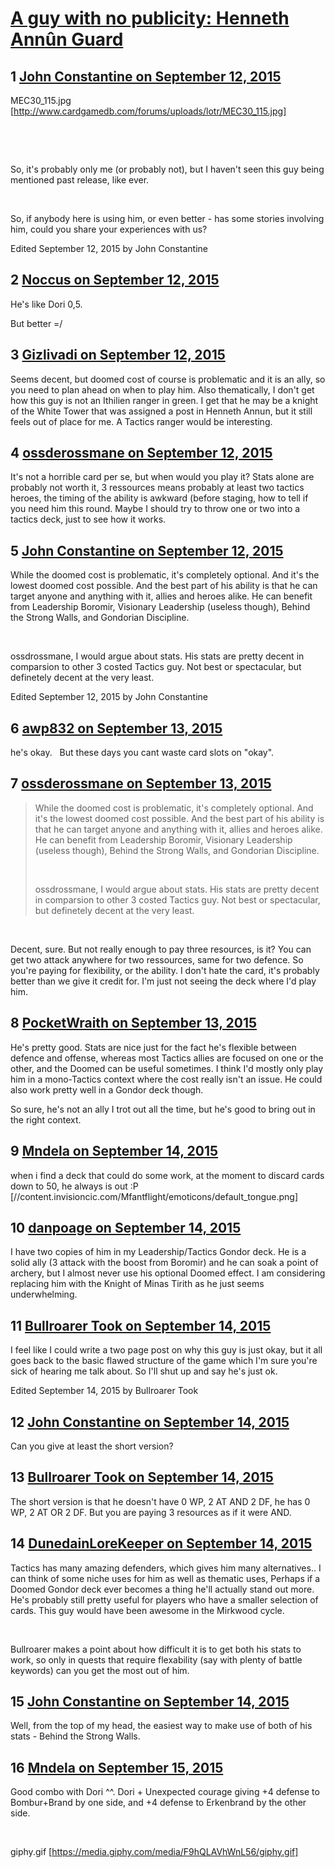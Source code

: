 # [A guy with no publicity: Henneth Annûn Guard](https://community.fantasyflightgames.com/topic/188177-a-guy-with-no-publicity-henneth-ann%C3%BBn-guard/)

## 1 [John Constantine on September 12, 2015](https://community.fantasyflightgames.com/topic/188177-a-guy-with-no-publicity-henneth-ann%C3%BBn-guard/?do=findComment&comment=1791006)

MEC30_115.jpg [http://www.cardgamedb.com/forums/uploads/lotr/MEC30_115.jpg]

 

 

So, it's probably only me (or probably not), but I haven't seen this guy being mentioned past release, like ever. 

 

So, if anybody here is using him, or even better - has some stories involving him, could you share your experiences with us? 

Edited September 12, 2015 by John Constantine

## 2 [Noccus on September 12, 2015](https://community.fantasyflightgames.com/topic/188177-a-guy-with-no-publicity-henneth-ann%C3%BBn-guard/?do=findComment&comment=1791016)

He's like Dori 0,5.

But better =/

## 3 [Gizlivadi on September 12, 2015](https://community.fantasyflightgames.com/topic/188177-a-guy-with-no-publicity-henneth-ann%C3%BBn-guard/?do=findComment&comment=1791040)

Seems decent, but doomed cost of course is problematic and it is an ally, so you need to plan ahead on when to play him. Also thematically, I don't get how this guy is not an Ithilien ranger in green. I get that he may be a knight of the White Tower that was assigned a post in Henneth Annun, but it still feels out of place for me. A Tactics ranger would be interesting.

## 4 [ossderossmane on September 12, 2015](https://community.fantasyflightgames.com/topic/188177-a-guy-with-no-publicity-henneth-ann%C3%BBn-guard/?do=findComment&comment=1791062)

It's not a horrible card per se, but when would you play it? Stats alone are probably not worth it, 3 ressources means probably at least two tactics heroes, the timing of the ability is awkward (before staging, how to tell if you need him this round. Maybe I should try to throw one or two into a tactics deck, just to see how it works.

## 5 [John Constantine on September 12, 2015](https://community.fantasyflightgames.com/topic/188177-a-guy-with-no-publicity-henneth-ann%C3%BBn-guard/?do=findComment&comment=1791066)

While the doomed cost is problematic, it's completely optional. And it's the lowest doomed cost possible. And the best part of his ability is that he can target anyone and anything with it, allies and heroes alike. He can benefit from Leadership Boromir, Visionary Leadership (useless though), Behind the Strong Walls, and Gondorian Discipline.

 

ossdrossmane, I would argue about stats. His stats are pretty decent in comparsion to other 3 costed Tactics guy. Not best or spectacular, but definetely decent at the very least.

Edited September 12, 2015 by John Constantine

## 6 [awp832 on September 13, 2015](https://community.fantasyflightgames.com/topic/188177-a-guy-with-no-publicity-henneth-ann%C3%BBn-guard/?do=findComment&comment=1792656)

he's okay.   But these days you cant waste card slots on "okay".   

## 7 [ossderossmane on September 13, 2015](https://community.fantasyflightgames.com/topic/188177-a-guy-with-no-publicity-henneth-ann%C3%BBn-guard/?do=findComment&comment=1792927)

> While the doomed cost is problematic, it's completely optional. And it's the lowest doomed cost possible. And the best part of his ability is that he can target anyone and anything with it, allies and heroes alike. He can benefit from Leadership Boromir, Visionary Leadership (useless though), Behind the Strong Walls, and Gondorian Discipline.
> 
>  
> 
> ossdrossmane, I would argue about stats. His stats are pretty decent in comparsion to other 3 costed Tactics guy. Not best or spectacular, but definetely decent at the very least.

 

Decent, sure. But not really enough to pay three resources, is it? You can get two attack anywhere for two ressources, same for two defence. So you're paying for flexibility, or the ability. I don't hate the card, it's probably better than we give it credit for. I'm just not seeing the deck where I'd play him.

## 8 [PocketWraith on September 13, 2015](https://community.fantasyflightgames.com/topic/188177-a-guy-with-no-publicity-henneth-ann%C3%BBn-guard/?do=findComment&comment=1792937)

He's pretty good. Stats are nice just for the fact he's flexible between defence and offense, whereas most Tactics allies are focused on one or the other, and the Doomed can be useful sometimes. I think I'd mostly only play him in a mono-Tactics context where the cost really isn't an issue. He could also work pretty well in a Gondor deck though.

So sure, he's not an ally I trot out all the time, but he's good to bring out in the right context.

## 9 [Mndela on September 14, 2015](https://community.fantasyflightgames.com/topic/188177-a-guy-with-no-publicity-henneth-ann%C3%BBn-guard/?do=findComment&comment=1793031)

when i find a deck that could do some work, at the moment to discard cards down to 50, he always is out :P [//content.invisioncic.com/Mfantflight/emoticons/default_tongue.png]

## 10 [danpoage on September 14, 2015](https://community.fantasyflightgames.com/topic/188177-a-guy-with-no-publicity-henneth-ann%C3%BBn-guard/?do=findComment&comment=1793128)

I have two copies of him in my Leadership/Tactics Gondor deck. He is a solid ally (3 attack with the boost from Boromir) and he can soak a point of archery, but I almost never use his optional Doomed effect. I am considering replacing him with the Knight of Minas Tirith as he just seems underwhelming.

## 11 [Bullroarer Took on September 14, 2015](https://community.fantasyflightgames.com/topic/188177-a-guy-with-no-publicity-henneth-ann%C3%BBn-guard/?do=findComment&comment=1793305)

I feel like I could write a two page post on why this guy is just okay, but it all goes back to the basic flawed structure of the game which I'm sure you're sick of hearing me talk about. So I'll shut up and say he's just ok.

Edited September 14, 2015 by Bullroarer Took

## 12 [John Constantine on September 14, 2015](https://community.fantasyflightgames.com/topic/188177-a-guy-with-no-publicity-henneth-ann%C3%BBn-guard/?do=findComment&comment=1793546)

Can you give at least the short version?

## 13 [Bullroarer Took on September 14, 2015](https://community.fantasyflightgames.com/topic/188177-a-guy-with-no-publicity-henneth-ann%C3%BBn-guard/?do=findComment&comment=1794074)

The short version is that he doesn't have 0 WP, 2 AT AND 2 DF, he has 0 WP, 2 AT OR 2 DF. But you are paying 3 resources as if it were AND.

## 14 [DunedainLoreKeeper on September 14, 2015](https://community.fantasyflightgames.com/topic/188177-a-guy-with-no-publicity-henneth-ann%C3%BBn-guard/?do=findComment&comment=1794692)

Tactics has many amazing defenders, which gives him many alternatives.. I can think of some niche uses for him as well as thematic uses, Perhaps if a Doomed Gondor deck ever becomes a thing he'll actually stand out more. He's probably still pretty useful for players who have a smaller selection of cards. This guy would have been awesome in the Mirkwood cycle.

 

Bullroarer makes a point about how difficult it is to get both his stats to work, so only in quests that require flexability (say with plenty of battle keywords) can you get the most out of him.

## 15 [John Constantine on September 14, 2015](https://community.fantasyflightgames.com/topic/188177-a-guy-with-no-publicity-henneth-ann%C3%BBn-guard/?do=findComment&comment=1794722)

Well, from the top of my head, the easiest way to make use of both of his stats - Behind the Strong Walls.

## 16 [Mndela on September 15, 2015](https://community.fantasyflightgames.com/topic/188177-a-guy-with-no-publicity-henneth-ann%C3%BBn-guard/?do=findComment&comment=1795212)

Good combo with Dori ^^. Dori + Unexpected courage giving +4 defense to Bombur+Brand by one side, and +4 defense to Erkenbrand by the other side.

 

giphy.gif [https://media.giphy.com/media/F9hQLAVhWnL56/giphy.gif]

